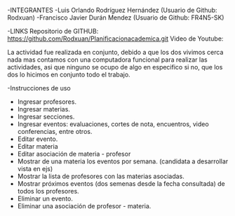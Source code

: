 -INTEGRANTES
-Luis Orlando Rodríguez Hernández (Usuario de Github: Rodxuan)
-Francisco Javier Durán Mendez (Usuario de Github: FR4N5-SK) 

-LINKS
Repositorio de GITHUB: https://github.com/Rodxuan/Planificacionacademica.git
Video de Youtube: 


La actividad fue realizada en conjunto, debido a que los dos vivimos cerca nada mas contamos con una computadora funcional para realizar las actividades, asi que ninguno se ocupo de algo en especifico si no, que los dos lo hicimos en conjunto todo el trabajo.


-Instrucciones de uso

* Ingresar profesores.
* Ingresar materias.
* Ingresar secciones.
* Ingresar eventos: evaluaciones, cortes de nota, encuentros, video conferencias, entre otros.
* Editar evento.
* Editar materia
* Editar asociación de materia - profesor
* Mostrar de una materia los eventos por semana. (candidata a desarrollar vista en ejs)
* Mostrar la lista de profesores con las materias asociadas.
* Mostrar próximos eventos (dos semenas desde la fecha consultada) de todos los profesores. 
* Eliminar un evento.
* Eliminar una asociación de profesor - materia.
